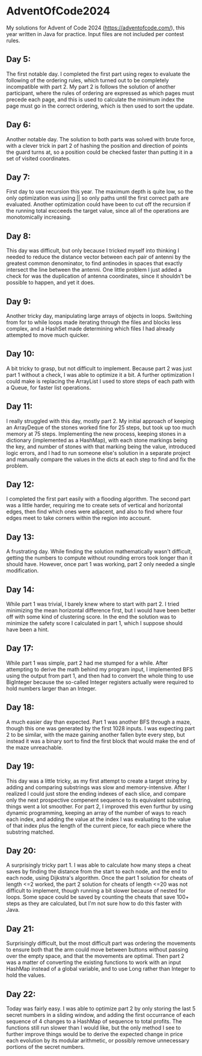 # AdventOfCode2024
My solutions for Advent of Code 2024 (https://adventofcode.com/), this year written in Java for practice.
Input files are not included per contest rules.

## Day 5: 
The first notable day. I completed the first part using regex to evaluate the following of the ordering rules, which turned out to be completely incompatible with part 2. 
My part 2 is follows the solution of another participant, where the rules of ordering are expressed as which pages must precede each page, and this is used to calculate the minimum index the page must go in the correct ordering, which is then used to sort the update.

## Day 6:
Another notable day. The solution to both parts was solved with brute force, with a clever trick in part 2 of hashing the position and direction of points the guard turns at, so a position could be checked faster than putting it in a set of visited coordinates.

## Day 7:
First day to use recursion this year. The maximum depth is quite low, so the only optimization was using || so only paths until the first correct path are evaluated. Another optimization could have been to cut off the recursion if the running total excceeds the target value, since all of the operations are monotomically increasing.

## Day 8:
This day was difficult, but only because I tricked myself into thinking I needed to reduce the distance vector between each pair of antenni by the greatest common denominator, to find antinodes in spaces that exactly intersect the line between the antenni. One little problem I just added a check for was the duplication of antenna coordinates, since it shouldn't be possible to happen, and yet it does.

## Day 9:
Another tricky day, manipulating large arrays of objects in loops. Switching from for to while loops made iterating through the files and blocks less complex, and a HashSet made determining which files I had already attempted to move much quicker.

## Day 10: 
A bit tricky to grasp, but not difficult to implement. Because part 2 was just part 1 without a check, I was able to optimize it a bit. A further optimization I could make is replacing the ArrayList I used to store steps of each path with a Queue, for faster list operations.

## Day 11:
I really struggled with this day, mostly part 2. My initial approach of keeping an ArrayDeque<Long> of the stones worked fine for 25 steps, but took up too much memory at 75 steps. Implementing the new process, keeping stones in a dictionary (implemented as a HashMap), with each stone markings being the key, and number of stones with that marking being the value, introduced logic errors, and I had to run someone else's solution in a separate project and manually compare the values in the dicts at each step to find and fix the problem.

## Day 12:
I completed the first part easily with a flooding algorithm. The second part was a little harder, requiring me to create sets of vertical and horizontal edges, then find which ones were adjacent, and also to find where four edges meet to take corners within the region into account.

## Day 13:
A frustrating day. While finding the solution mathematically wasn't difficult, getting the numbers to compute without rounding errors took longer than it should have. However, once part 1 was working, part 2 only needed a single modification.

## Day 14:
While part 1 was trivial, I barely knew where to start with part 2. I tried minimizing the mean horizontal difference first, but I would have been better off with some kind of clustering score. In the end the solution was to minimize the safety score I calculated in part 1, which I suppose should have been a hint.

## Day 17:
While part 1 was simple, part 2 had me stumped for a while. After attempting to derive the math behind my program input, I implemented BFS using the output from part 1, and then had to convert the whole thing to use BigInteger because the so-called Integer registers actually were required to hold numbers larger than an Integer.

## Day 18:
A much easier day than expected. Part 1 was another BFS through a maze, though this one was generated by the first 1028 inputs. I was expecting part 2 to be similar, with the maze gaining another fallen byte every step, but instead it was a binary sort to find the first block that would make the end of the maze unreachable.

## Day 19:
This day was a little tricky, as my first attempt to create a target string by adding and comparing substrings was slow and memory-intensive. After I realized I could just store the ending indexes of each slice, and compare only the next prospective compenent sequence to its equivalent substring, things went a lot smoother. For part 2, I improved this even furthur by using dynamic programming, keeping an array of the number of ways to reach each index, and adding the value at the index I was evaluating to the value of that index plus the length of the current piece, for each piece where the substring matched.

## Day 20:
A surprisingly tricky part 1. I was able to calculate how many steps a cheat saves by finding the distance from the start to each node, and the end to each node, using Dijkstra's algorithm. Once the part 1 solution for cheats of length <=2 worked, the part 2 solution for cheats of length <=20 was not difficult to implement, though running a bit slower because of nested for loops. Some space could be saved by counting the cheats that save 100+ steps as they are calculated, but I'm not sure how to do this faster with Java.

## Day 21:
Surprisingly difficult, but the most difficult part was ordering the movements to ensure both that the arm could move between buttons without passing over the empty space, and that the movements are optimal. Then part 2 was a matter of converting the existing functions to work with an input HashMap instead of a global variable, and to use Long rather than Integer to hold the values.

## Day 22:
Today was fairly easy. I was able to optimize part 2 by only storing the last 5 secret numbers in a sliding window, and adding the first occurrance of each sequence of 4 changes to a HashMap of sequence to total profits. The functions still run slower than I would like, but the only method I see to further improve things would be to derive the expected change in price each evolution by its modular arithmetic, or possibly remove unnecessary portions of the secret numbers.

